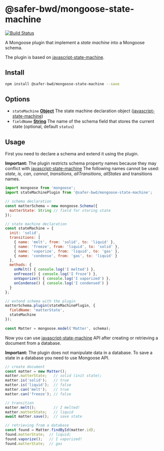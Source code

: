 # @safer-bwd/mongoose-state-machine
[![Build Status](https://travis-ci.com/safer-bwd/mongoose-state-machine.svg?branch=master)](https://travis-ci.com/safer-bwd/mongoose-state-machine)

A Mongoose plugin that implement a *state machine* into a Mongoose schema. 

The plugin is based on [javascript-state-machine](https://github.com/jakesgordon/javascript-state-machine).

## Install

```sh
npm install @safer-bwd/mongoose-state-machine --save
```

## Options

-   `stateMachine` **[Object](https://developer.mozilla.org/en-US/docs/Web/JavaScript/Reference/Global_Objects/Object)** The state machine declaration object ([javascript-state-machine](https://github.com/jakesgordon/javascript-state-machine))
-   `fieldName` **[String](https://developer.mozilla.org/en-US/docs/Web/JavaScript/Reference/Global_Objects/String)** The name of the schema field that stores the current state (optional, default `status`)

## Usage

First you need to declare a schema and extend it using the plugin.

**Important:**
The plugin restricts schema property names because they may conflict with [javascript-state-machine](https://github.com/jakesgordon/javascript-state-machine)
The following names cannot be used: *state*, *is*, *can*, *cannot*, *transitions*, *allTransitions*, *allStates* and transitions names.

```javascript
import mongoose from 'mongoose';
import stateMachinePlugin from '@safer-bwd/mongoose-state-machine';

// schema declaration
const matterSchema = new mongoose.Schema({ 
  matterState: String // field for storing state 
});

// state machine declaration
const stateMachine = {
  init: 'solid',
  transitions: [
    { name: 'melt', from: 'solid', to: 'liquid' },
    { name: 'freeze', from: 'liquid', to: 'solid' },
    { name: 'vaporize', from: 'liquid', to: 'gas' },
    { name: 'condense', from: 'gas', to: 'liquid' }
  ],
  methods: {
    onMelt() { console.log('I melted') },
    onFreeze() { console.log('I froze') },
    onVaporize() { console.log('I vaporized') },
    onCondense() { console.log('I condensed') }
  }
};

// extend schema with the plugin
matterSchema.plugin(stateMachinePlugin, { 
  fieldName: 'matterState', 
  stateMachine 
});
  
const Matter = mongoose.model('Matter', schema);
```

Now you can use [javascript-state-machine](https://github.com/jakesgordon/javascript-state-machine) API after creating or retrieving a document from a database.

**Important:**
The plugin does not manipulate data in a database. To save a state in a database you need to use Mongoose API.

```javascript
// create document
const matter = new Matter();
matter.matterState;   // solid (init state);
matter.is('solid');   // true
matter.is('liquid');  // false
matter.can('melt');   // true
matter.can('freeze'); // false

// transition
matter.melt();        // I melted!
matter.matterState;   // liquid 
await matter.save();  // save state

// retrieving from a database
const found = Matter.findById(matter.id);
found.matterState;  // liquid;
found.vaporize();   // I vaporized!
found.matterState;  // gas
```
